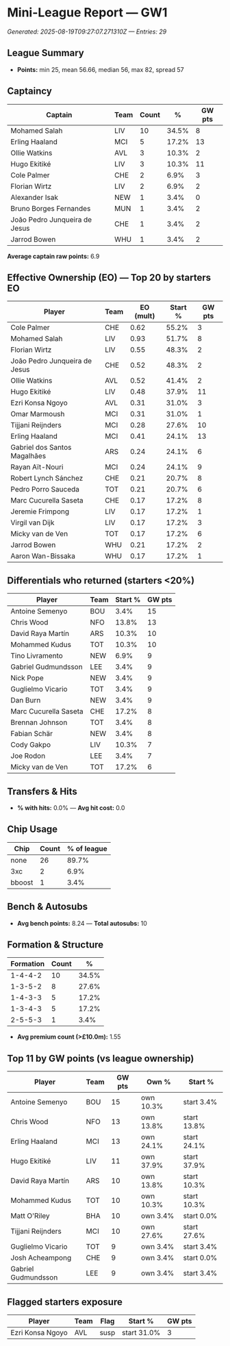 # Mini-League Report — GW1

_Generated: 2025-08-19T09:27:07.271310Z — Entries: 29_


## League Summary

- **Points:** min 25, mean 56.66, median 56, max 82, spread 57



## Captaincy

| Captain | Team | Count | % | GW pts |
| --- | --- | --- | --- | --- |
| Mohamed Salah | LIV | 10 | 34.5% | 8 |
| Erling Haaland | MCI | 5 | 17.2% | 13 |
| Ollie Watkins | AVL | 3 | 10.3% | 2 |
| Hugo Ekitiké | LIV | 3 | 10.3% | 11 |
| Cole Palmer | CHE | 2 | 6.9% | 3 |
| Florian Wirtz | LIV | 2 | 6.9% | 2 |
| Alexander Isak | NEW | 1 | 3.4% | 0 |
| Bruno Borges Fernandes | MUN | 1 | 3.4% | 2 |
| João Pedro Junqueira de Jesus | CHE | 1 | 3.4% | 2 |
| Jarrod Bowen | WHU | 1 | 3.4% | 2 |

**Average captain raw points:** 6.9


## Effective Ownership (EO) — Top 20 by starters EO

| Player | Team | EO (mult) | Start % | GW pts |
| --- | --- | --- | --- | --- |
| Cole Palmer | CHE | 0.62 | 55.2% | 3 |
| Mohamed Salah | LIV | 0.93 | 51.7% | 8 |
| Florian Wirtz | LIV | 0.55 | 48.3% | 2 |
| João Pedro Junqueira de Jesus | CHE | 0.52 | 48.3% | 2 |
| Ollie Watkins | AVL | 0.52 | 41.4% | 2 |
| Hugo Ekitiké | LIV | 0.48 | 37.9% | 11 |
| Ezri Konsa Ngoyo | AVL | 0.31 | 31.0% | 3 |
| Omar Marmoush | MCI | 0.31 | 31.0% | 1 |
| Tijjani Reijnders | MCI | 0.28 | 27.6% | 10 |
| Erling Haaland | MCI | 0.41 | 24.1% | 13 |
| Gabriel dos Santos Magalhães | ARS | 0.24 | 24.1% | 6 |
| Rayan Aït-Nouri | MCI | 0.24 | 24.1% | 9 |
| Robert Lynch Sánchez | CHE | 0.21 | 20.7% | 8 |
| Pedro Porro Sauceda | TOT | 0.21 | 20.7% | 6 |
| Marc Cucurella Saseta | CHE | 0.17 | 17.2% | 8 |
| Jeremie Frimpong | LIV | 0.17 | 17.2% | 1 |
| Virgil van Dijk | LIV | 0.17 | 17.2% | 3 |
| Micky van de Ven | TOT | 0.17 | 17.2% | 6 |
| Jarrod Bowen | WHU | 0.21 | 17.2% | 2 |
| Aaron Wan-Bissaka | WHU | 0.17 | 17.2% | 1 |



## Differentials who returned (starters <20%)

| Player | Team | Start % | GW pts |
| --- | --- | --- | --- |
| Antoine Semenyo | BOU | 3.4% | 15 |
| Chris Wood | NFO | 13.8% | 13 |
| David Raya Martín | ARS | 10.3% | 10 |
| Mohammed Kudus | TOT | 10.3% | 10 |
| Tino Livramento | NEW | 6.9% | 9 |
| Gabriel Gudmundsson | LEE | 3.4% | 9 |
| Nick Pope | NEW | 3.4% | 9 |
| Guglielmo Vicario | TOT | 3.4% | 9 |
| Dan Burn | NEW | 3.4% | 9 |
| Marc Cucurella Saseta | CHE | 17.2% | 8 |
| Brennan Johnson | TOT | 3.4% | 8 |
| Fabian Schär | NEW | 3.4% | 8 |
| Cody Gakpo | LIV | 10.3% | 7 |
| Joe Rodon | LEE | 3.4% | 7 |
| Micky van de Ven | TOT | 17.2% | 6 |



## Transfers & Hits

- **% with hits:** 0.0%  —  **Avg hit cost:** 0.0


## Chip Usage

| Chip | Count | % of league |
| --- | --- | --- |
| none | 26 | 89.7% |
| 3xc | 2 | 6.9% |
| bboost | 1 | 3.4% |



## Bench & Autosubs

- **Avg bench points:** 8.24  —  **Total autosubs:** 10


## Formation & Structure

| Formation | Count | % |
| --- | --- | --- |
| 1-4-4-2 | 10 | 34.5% |
| 1-3-5-2 | 8 | 27.6% |
| 1-4-3-3 | 5 | 17.2% |
| 1-3-4-3 | 5 | 17.2% |
| 2-5-5-3 | 1 | 3.4% |

- **Avg premium count (>£10.0m):** 1.55


## Top 11 by GW points (vs league ownership)

| Player | Team | GW pts | Own % | Start % |
| --- | --- | --- | --- | --- |
| Antoine Semenyo | BOU | 15 | own 10.3% | start 3.4% |
| Chris Wood | NFO | 13 | own 13.8% | start 13.8% |
| Erling Haaland | MCI | 13 | own 24.1% | start 24.1% |
| Hugo Ekitiké | LIV | 11 | own 37.9% | start 37.9% |
| David Raya Martín | ARS | 10 | own 13.8% | start 10.3% |
| Mohammed Kudus | TOT | 10 | own 10.3% | start 10.3% |
| Matt O'Riley | BHA | 10 | own 3.4% | start 0.0% |
| Tijjani Reijnders | MCI | 10 | own 27.6% | start 27.6% |
| Guglielmo Vicario | TOT | 9 | own 3.4% | start 3.4% |
| Josh Acheampong | CHE | 9 | own 3.4% | start 0.0% |
| Gabriel Gudmundsson | LEE | 9 | own 3.4% | start 3.4% |



## Flagged starters exposure

| Player | Team | Flag | Start % | GW pts |
| --- | --- | --- | --- | --- |
| Ezri Konsa Ngoyo | AVL | susp | start 31.0% | 3 |
